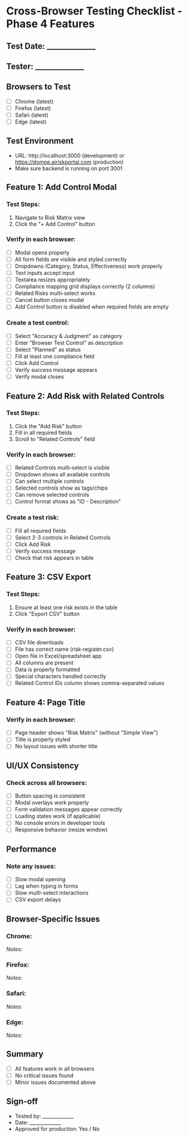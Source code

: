 # Cross-Browser Testing Checklist - Phase 4 Features

## Test Date: _____________
## Tester: _____________

## Browsers to Test
- [ ] Chrome (latest)
- [ ] Firefox (latest)
- [ ] Safari (latest)
- [ ] Edge (latest)

## Test Environment
- URL: http://localhost:3000 (development) or https://dompe.airiskportal.com (production)
- Make sure backend is running on port 3001

## Feature 1: Add Control Modal

### Test Steps:
1. Navigate to Risk Matrix view
2. Click the "+ Add Control" button

### Verify in each browser:
- [ ] Modal opens properly
- [ ] All form fields are visible and styled correctly
- [ ] Dropdowns (Category, Status, Effectiveness) work properly
- [ ] Text inputs accept input
- [ ] Textarea resizes appropriately
- [ ] Compliance mapping grid displays correctly (2 columns)
- [ ] Related Risks multi-select works
- [ ] Cancel button closes modal
- [ ] Add Control button is disabled when required fields are empty

### Create a test control:
- [ ] Select "Accuracy & Judgment" as category
- [ ] Enter "Browser Test Control" as description
- [ ] Select "Planned" as status
- [ ] Fill at least one compliance field
- [ ] Click Add Control
- [ ] Verify success message appears
- [ ] Verify modal closes

## Feature 2: Add Risk with Related Controls

### Test Steps:
1. Click the "Add Risk" button
2. Fill in all required fields
3. Scroll to "Related Controls" field

### Verify in each browser:
- [ ] Related Controls multi-select is visible
- [ ] Dropdown shows all available controls
- [ ] Can select multiple controls
- [ ] Selected controls show as tags/chips
- [ ] Can remove selected controls
- [ ] Control format shows as "ID - Description"

### Create a test risk:
- [ ] Fill all required fields
- [ ] Select 2-3 controls in Related Controls
- [ ] Click Add Risk
- [ ] Verify success message
- [ ] Check that risk appears in table

## Feature 3: CSV Export

### Test Steps:
1. Ensure at least one risk exists in the table
2. Click "Export CSV" button

### Verify in each browser:
- [ ] CSV file downloads
- [ ] File has correct name (risk-register.csv)
- [ ] Open file in Excel/spreadsheet app
- [ ] All columns are present
- [ ] Data is properly formatted
- [ ] Special characters handled correctly
- [ ] Related Control IDs column shows comma-separated values

## Feature 4: Page Title

### Verify in each browser:
- [ ] Page header shows "Risk Matrix" (without "Simple View")
- [ ] Title is properly styled
- [ ] No layout issues with shorter title

## UI/UX Consistency

### Check across all browsers:
- [ ] Button spacing is consistent
- [ ] Modal overlays work properly
- [ ] Form validation messages appear correctly
- [ ] Loading states work (if applicable)
- [ ] No console errors in developer tools
- [ ] Responsive behavior (resize window)

## Performance

### Note any issues:
- [ ] Slow modal opening
- [ ] Lag when typing in forms
- [ ] Slow multi-select interactions
- [ ] CSV export delays

## Browser-Specific Issues

### Chrome:
_Notes:_

### Firefox:
_Notes:_

### Safari:
_Notes:_

### Edge:
_Notes:_

## Summary
- [ ] All features work in all browsers
- [ ] No critical issues found
- [ ] Minor issues documented above

## Sign-off
- Tested by: _____________
- Date: _____________
- Approved for production: Yes / No